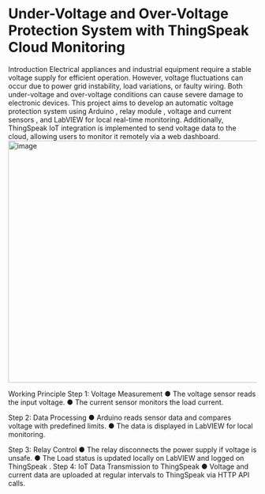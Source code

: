 #  Under-Voltage and Over-Voltage Protection System with ThingSpeak Cloud Monitoring 
 Introduction 
 Electrical appliances and industrial equipment require a stable voltage supply for 
 efficient operation. However, voltage fluctuations can occur due to power grid 
 instability, load variations, or faulty wiring. Both  under-voltage  and  over-voltage 
 conditions can cause severe damage to electronic devices. 
 This project aims to develop an  automatic voltage  protection system  using 
 Arduino  ,  relay module  ,  voltage and current sensors  ,  and  LabVIEW  for local 
 real-time monitoring. Additionally,  ThingSpeak IoT  integration  is implemented to 
 send  voltage data to the cloud, allowing users to  monitor it remotely via a web 
 dashboard.
 <img width="688" height="490" alt="image" src="https://github.com/user-attachments/assets/7928662f-6d18-4994-80b7-5f16c1b1b6bd" />

Working Principle 
Step 1: Voltage Measurement 
●  The  voltage sensor  reads the input voltage. 
●  The  current sensor  monitors the load current. 

Step 2: Data Processing 
●  Arduino reads sensor data and compares voltage with predefined limits. 
●  The data is  displayed in LabVIEW  for local monitoring. 

Step 3: Relay Control 
●  The relay  disconnects the power supply  if voltage  is unsafe. 
●  The Load status is updated  locally on LabVIEW  and  logged on  ThingSpeak  . 
Step 4: IoT Data Transmission to ThingSpeak 
●  Voltage and current data are uploaded at regular intervals to ThingSpeak via HTTP API 
calls.
